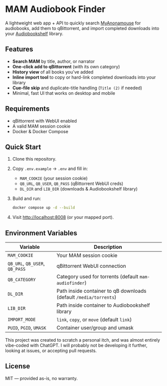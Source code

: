 # MAM Audiobook Finder

A lightweight web app + API to quickly search [MyAnonamouse](https://www.myanonamouse.net/) for audiobooks, add them to qBittorrent, and import completed downloads into your [Audiobookshelf](https://www.audiobookshelf.org/) library.

## Features

- **Search MAM** by title, author, or narrator  
- **One-click add to qBittorrent** (with its own category)  
- **History view** of all books you've added  
- **Inline import tool** to copy or hard-link completed downloads into your library  
- **Cue-file skip** and duplicate-title handling (`Title (2)` if needed)  
- Minimal, fast UI that works on desktop and mobile

## Requirements

- qBittorrent with WebUI enabled  
- A valid MAM session cookie  
- Docker & Docker Compose

## Quick Start

1. Clone this repository.
2. Copy `.env.example` → `.env` and fill in:
   - `MAM_COOKIE` (your session cookie)
   - `QB_URL`, `QB_USER`, `QB_PASS` (qBittorrent WebUI creds)
   - `DL_DIR` and `LIB_DIR` (downloads & Audiobookshelf library)
3. Build and run:

   ```bash
   docker compose up -d --build
   ```
   
4. Visit [http://localhost:8008](http://localhost:8008) (or your mapped port).

## Environment Variables

| Variable | Description |
|---------|-------------|
| `MAM_COOKIE` | Your MAM session cookie |
| `QB_URL`, `QB_USER`, `QB_PASS` | qBittorrent WebUI connection |
| `QB_CATEGORY` | Category used for torrents (default `mam-audiofinder`) |
| `DL_DIR` | Path inside container to qB downloads (default `/media/torrents`) |
| `LIB_DIR` | Path inside container to Audiobookshelf library |
| `IMPORT_MODE` | `link`, `copy`, or `move` (default `link`) |
| `PUID`, `PGID`, `UMASK` | Container user/group and umask |


This project was created to scratch a personal itch, and was almost entirely vibe-coded with ChatGPT. I will probably not be developing it further, looking at issues, or accepting pull requests.

## License

MIT — provided as-is, no warranty.